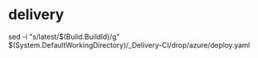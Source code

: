 # delivery

sed -i "s/latest/$(Build.BuildId)/g" $(System.DefaultWorkingDirectory)/_Delivery-CI/drop/azure/deploy.yaml
